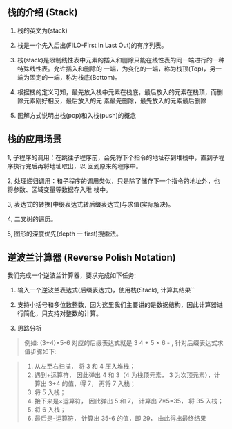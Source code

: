 ## 栈的介绍 (Stack)

1. 栈的英文为(stack)

2. 栈是一个先入后出(FILO-First In Last Out)的有序列表。

3. 栈(stack)是限制线性表中元素的插入和删除只能在线性表的同一端进行的一种特殊线性表。允许插入和删除的 一端，为变化的一端，称为栈顶(Top)，另一端为固定的一端，称为栈底(Bottom)。

4. 根据栈的定义可知，最先放入栈中元素在栈底，最后放入的元素在栈顶，而删除元素刚好相反，最后放入的元 素最先删除，最先放入的元素最后删除

5. 图解方式说明出栈(pop)和入栈(push)的概念

## 栈的应用场景

1, 子程序的调用：在跳往子程序前，会先将下个指令的地址存到堆栈中，直到子程序执行完后再将地址取出，以 回到原来的程序中。

2, 处理递归调用：和子程序的调用类似，只是除了储存下一个指令的地址外，也将参数、区域变量等数据存入堆 栈中。

3, 表达式的转换[中缀表达式转后缀表达式]与求值(实际解决)。

4, 二叉树的遍历。

5, 图形的深度优先(depth 一 first)搜索法。

## 逆波兰计算器 (Reverse Polish Notation)
我们完成一个逆波兰计算器，要求完成如下任务:

1. 输入一个逆波兰表达式(后缀表达式)，使用栈(Stack), 计算其结果``

2. 支持小括号和多位数整数，因为这里我们主要讲的是数据结构，因此计算器进行简化，只支持对整数的计算。

3. 思路分析

> 例如: (3+4)×5-6 对应的后缀表达式就是 3 4 + 5 × 6 - , 针对后缀表达式求值步骤如下:

>1. 从左至右扫描， 将 3 和 4 压入堆栈； 
>2. 遇到+运算符， 因此弹出 4 和 3（4 为栈顶元素， 3 为次顶元素），计算出 3+4 的值，得 7， 再将 7 入栈； 
>3. 将 5 入栈； 
>4. 接下来是×运算符， 因此弹出 5 和 7， 计算出 7×5=35， 将 35 入栈； 
>5. 将 6 入栈； 
>6. 最后是-运算符， 计算出 35-6 的值，即 29， 由此得出最终结果